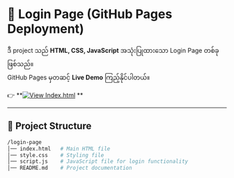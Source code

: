  # 🔐 Login Page (GitHub Pages Deployment)

ဒီ project သည် **HTML, CSS, JavaScript** အသုံးပြုထားသော Login Page တစ်ခုဖြစ်သည်။  
GitHub Pages မှတဆင့် **Live Demo** ကြည့်နိုင်ပါတယ်။  

👉 **[![View Index.html](https://img.shields.io/badge/View-Index.html-blue)](https://my-c-om.github.io/amkwebpage.io/main.html)
**

---

## 📂 Project Structure

```sh
/login-page
│── index.html   # Main HTML file
│── style.css    # Styling file
│── script.js    # JavaScript file for login functionality
│── README.md    # Project documentation
